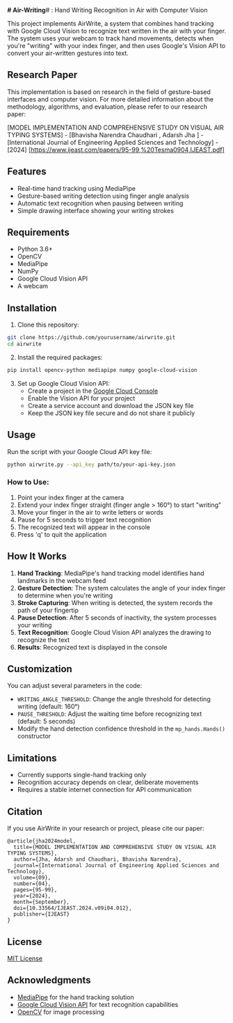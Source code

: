 **# Air-Writing**# : Hand Writing Recognition in Air with Computer Vision

This project implements AirWrite, a system that combines hand tracking with Google Cloud Vision to recognize text written in the air with your finger. The system uses your webcam to track hand movements, detects when you're "writing" with your index finger, and then uses Google's Vision API to convert your air-written gestures into text.

## Research Paper

This implementation is based on research in the field of gesture-based interfaces and computer vision. For more detailed information about the methodology, algorithms, and evaluation, please refer to our research paper:

[MODEL IMPLEMENTATION AND COMPREHENSIVE STUDY ON VISUAL AIR TYPING SYSTEMS] - [Bhavisha Narendra Chaudhari
, Adarsh Jha
] - [International Journal of Engineering Applied Sciences and Technology] - [2024]
[https://www.ijeast.com/papers/95-99,%20Tesma0904,IJEAST.pdf]

## Features

- Real-time hand tracking using MediaPipe
- Gesture-based writing detection using finger angle analysis
- Automatic text recognition when pausing between writing
- Simple drawing interface showing your writing strokes

## Requirements

- Python 3.6+
- OpenCV
- MediaPipe
- NumPy
- Google Cloud Vision API
- A webcam

## Installation

1. Clone this repository:
```bash
git clone https://github.com/yourusername/airwrite.git
cd airwrite
```

2. Install the required packages:
```bash
pip install opencv-python mediapipe numpy google-cloud-vision
```

3. Set up Google Cloud Vision API:
   - Create a project in the [Google Cloud Console](https://console.cloud.google.com/)
   - Enable the Vision API for your project
   - Create a service account and download the JSON key file
   - Keep the JSON key file secure and do not share it publicly

## Usage

Run the script with your Google Cloud API key file:

```bash
python airwrite.py --api_key path/to/your-api-key.json
```

### How to Use:

1. Point your index finger at the camera
2. Extend your index finger straight (finger angle > 160°) to start "writing"
3. Move your finger in the air to write letters or words
4. Pause for 5 seconds to trigger text recognition
5. The recognized text will appear in the console
6. Press 'q' to quit the application

## How It Works

1. **Hand Tracking**: MediaPipe's hand tracking model identifies hand landmarks in the webcam feed
2. **Gesture Detection**: The system calculates the angle of your index finger to determine when you're writing
3. **Stroke Capturing**: When writing is detected, the system records the path of your fingertip
4. **Pause Detection**: After 5 seconds of inactivity, the system processes your writing
5. **Text Recognition**: Google Cloud Vision API analyzes the drawing to recognize the text
6. **Results**: Recognized text is displayed in the console

## Customization

You can adjust several parameters in the code:
- `WRITING_ANGLE_THRESHOLD`: Change the angle threshold for detecting writing (default: 160°)
- `PAUSE_THRESHOLD`: Adjust the waiting time before recognizing text (default: 5 seconds)
- Modify the hand detection confidence threshold in the `mp_hands.Hands()` constructor

## Limitations

- Currently supports single-hand tracking only
- Recognition accuracy depends on clear, deliberate movements
- Requires a stable internet connection for API communication

## Citation

If you use AirWrite in your research or project, please cite our paper:

```
@article{jha2024model,
  title={MODEL IMPLEMENTATION AND COMPREHENSIVE STUDY ON VISUAL AIR TYPING SYSTEMS},
  author={Jha, Adarsh and Chaudhari, Bhavisha Narendra},
  journal={International Journal of Engineering Applied Sciences and Technology},
  volume={09},
  number={04},
  pages={95-99},
  year={2024},
  month={September},
  doi={10.33564/IJEAST.2024.v09i04.012},
  publisher={IJEAST}
}
```

## License

[MIT License](LICENSE)

## Acknowledgments

- [MediaPipe](https://google.github.io/mediapipe/) for the hand tracking solution
- [Google Cloud Vision API](https://cloud.google.com/vision) for text recognition capabilities
- [OpenCV](https://opencv.org/) for image processing
